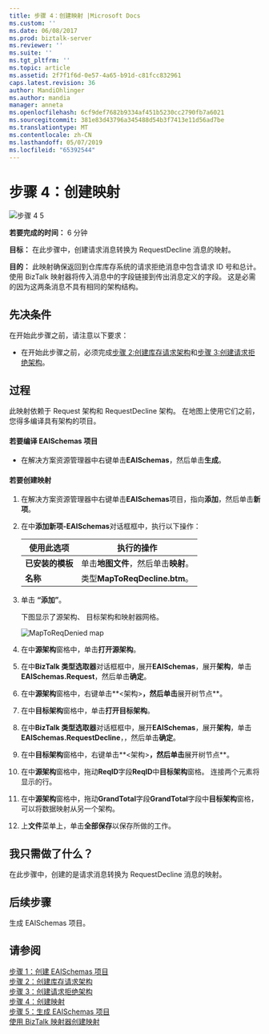 ```yaml
---
title: 步骤 4：创建映射 |Microsoft Docs
ms.custom: ''
ms.date: 06/08/2017
ms.prod: biztalk-server
ms.reviewer: ''
ms.suite: ''
ms.tgt_pltfrm: ''
ms.topic: article
ms.assetid: 2f7f1f6d-0e57-4a65-b91d-c81fcc832961
caps.latest.revision: 36
author: MandiOhlinger
ms.author: mandia
manager: anneta
ms.openlocfilehash: 6cf9def7682b9334af451b5230cc2790fb7a6021
ms.sourcegitcommit: 381e83d43796a345488d54b3f7413e11d56ad7be
ms.translationtype: MT
ms.contentlocale: zh-CN
ms.lasthandoff: 05/07/2019
ms.locfileid: "65392544"
---
```

# <a name="step-4-create-the-map"></a>步骤 4：创建映射
![步骤 4 5](../core/media/step-4of5.gif "Step_4of5")  
  
 **若要完成的时间：** 6 分钟  
  
 **目标：** 在此步骤中，创建请求消息转换为 RequestDecline 消息的映射。  
  
 **目的：** 此映射确保返回到仓库库存系统的请求拒绝消息中包含请求 ID 号和总计。 使用 BizTalk 映射器将传入消息中的字段链接到传出消息定义的字段。 这是必需的因为这两条消息不具有相同的架构结构。  
  
## <a name="prerequisites"></a>先决条件  
 在开始此步骤之前，请注意以下要求：  
  
-   在开始此步骤之前，必须完成[步骤 2:创建库存请求架构](../core/step-2-create-the-inventory-request-schema.md)和[步骤 3:创建请求拒绝架构](../core/step-3-create-the-request-decline-schema.md)。  
  
## <a name="procedures"></a>过程  
 此映射依赖于 Request 架构和 RequestDecline 架构。  在地图上使用它们之前，您得多编译具有架构的项目。  
  
#### <a name="to-compile-the-eaischemas-project"></a>若要编译 EAISchemas 项目  
  
-   在解决方案资源管理器中右键单击**EAISchemas**，然后单击**生成**。  
  
#### <a name="to-create-the-map"></a>若要创建映射  
  
1.  在解决方案资源管理器中右键单击**EAISchemas**项目，指向**添加**，然后单击**新项**。  
  
2.  在中**添加新项-EAISchemas**对话框框中，执行以下操作：  
  
    |使用此选项|执行的操作|  
    |--------------|----------------|  
    |**已安装的模板**|单击**地图文件**，然后单击**映射**。|  
    |**名称**|类型**MapToReqDecline.btm**。|  
  
3.  单击 **“添加”**。  
  
     下图显示了源架构、 目标架构和映射器网格。  
  
     ![MapToReqDenied map](../core/media/tut1-maptoreqden1.jpg "Tut1_MapToReqDen1")  
  
4.  在中**源架构**窗格中，单击**打开源架构**。  
  
5.  在中**BizTalk 类型选取器**对话框框中，展开**EAISchemas**，展开**架构**，单击**EAISchemas.Request**，然后单击**确定**。  
  
6.  在中**源架构**窗格中，右键单击**\<架构\>**，然后单击**展开树节点**。  
  
7.  在中**目标架构**窗格中，单击**打开目标架构**。  
  
8.  在中**BizTalk 类型选取器**对话框框中，展开**EAISchemas**，展开**架构**，单击**EAISchemas.RequestDecline**，，然后单击**确定**。  
  
9. 在中**目标架构**窗格中，右键单击**\<架构\>**，然后单击**展开树节点**。  
  
10. 在中**源架构**窗格中，拖动**ReqID**字段**ReqID**中**目标架构**窗格。 连接两个元素将显示的行。  
  
11. 在中**源架构**窗格中，拖动**GrandTotal**字段**GrandTotal**字段中**目标架构**窗格，可以将数据映射从另一个架构。  
  
12. 上**文件**菜单上，单击**全部保存**以保存所做的工作。  
  
## <a name="what-did-i-just-do"></a>我只需做了什么？  
 在此步骤中，创建的是请求消息转换为 RequestDecline 消息的映射。  
  
## <a name="next-steps"></a>后续步骤  
 生成 EAISchemas 项目。  
  
## <a name="see-also"></a>请参阅  
 [步骤 1：创建 EAISchemas 项目](../core/step-1-create-eaischemas-project.md)   
 [步骤 2：创建库存请求架构](../core/step-2-create-the-inventory-request-schema.md)   
 [步骤 3：创建请求拒绝架构](../core/step-3-create-the-request-decline-schema.md)   
 [步骤 4：创建映射](../core/step-4-create-the-map.md)   
 [步骤 5：生成 EAISchemas 项目](../core/step-5-build-the-eaischemas-project.md)   
 [使用 BizTalk 映射器创建映射](../core/creating-maps-using-biztalk-mapper.md)